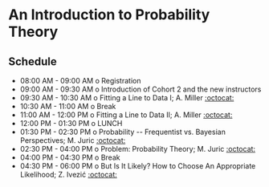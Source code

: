 # An Introduction to Probability Theory

## Schedule

 * 08:00 AM - 09:00 AM  o  Registration
 * 09:00 AM - 09:30 AM  o  Introduction of Cohort 2 and the new instructors
 * 09:30 AM - 10:30 AM  o  Fitting a Line to Data I; A. Miller [:octocat:](https://github.com/adamamiller)
 * 10:30 AM - 11:00 AM  o  Break
 * 11:00 AM - 12:00 PM  o  Fitting a Line to Data II; A. Miller [:octocat:](https://github.com/adamamiller)
 * 12:00 PM - 01:30 PM  o  LUNCH
 * 01:30 PM - 02:30 PM  o  Probability -- Frequentist vs. Bayesian Perspectives; M. Juric [:octocat:](https://github.com/mjuric)
 * 02:30 PM - 04:00 PM  o  Problem: Probability Theory; M. Juric [:octocat:](https://github.com/mjuric)
 * 04:00 PM - 04:30 PM  o  Break
 * 04:30 PM - 06:00 PM  o  But Is It Likely? How to Choose An Appropriate Likelihood; Z. Ivezić [:octocat:](https://github.com/ivezic)
